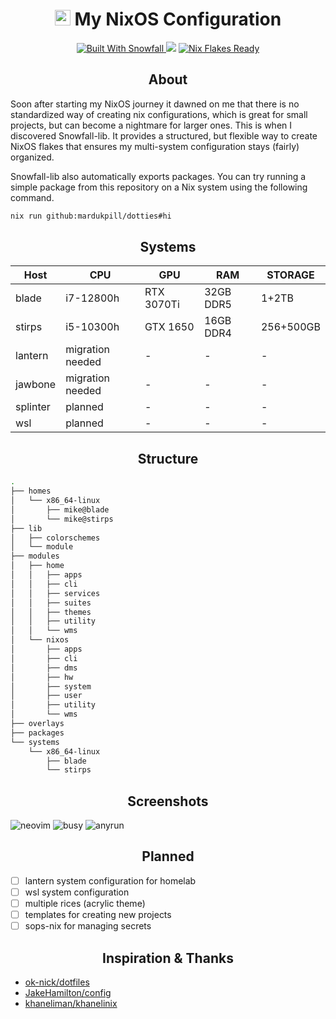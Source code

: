 <div align="center">
  <h1>
   <img src="https://nixos.org/logo/nixos-logo-only-hires.png" height="25" /> My NixOS Configuration </a>
  </h1>
</div>

<p align="center">
  <a href="https://github.com/snowfallorg/lib" target="_blank">
 <img alt="Built With Snowfall" src="https://img.shields.io/static/v1?logoColor=d8dee9&label=Built%20With&labelColor=5e81ac&message=Snowfall&color=d8dee9&style=for-the-badge">
</a>
 <a href="https://github.com/mardukpill/dotties/commits"><img src="https://img.shields.io/github/last-commit/mardukpill/dotties?colorA=363a4f&colorB=f5a97f&style=for-the-badge"></a>
  <a href="https://wiki.nixos.org/wiki/Flakes" target="_blank">
 <img alt="Nix Flakes Ready" src="https://img.shields.io/static/v1?logo=nixos&logoColor=d8dee9&label=Nix%20Flakes&labelColor=5e81ac&message=Ready&color=d8dee9&style=for-the-badge">
</a>
</p>


<h2 align="center">
  About
</h2>
Soon after starting my NixOS journey it  dawned on me that there is no standardized way of creating nix configurations, which is great for small projects, but can become a nightmare for larger ones. This is when I discovered Snowfall-lib. It provides a structured, but flexible way to create NixOS flakes that ensures my multi-system configuration stays (fairly) organized.

<p>

Snowfall-lib also automatically exports packages. You can try running a simple package from this repository on a Nix system using the following command.
  
 ```bash
nix run github:mardukpill/dotties#hi
```

<h2 align="center">
  Systems
</h2>

<div align="center">
  
| Host| CPU | GPU | RAM | STORAGE | 
| --------------- | --------------- | --------------- | --------------- | --------------- |
| blade | i7-12800h | RTX 3070Ti| 32GB DDR5 | 1+2TB |
| stirps | i5-10300h | GTX 1650 | 16GB DDR4 | 256+500GB |
| lantern | migration needed | -| - | - |
| jawbone | migration needed | -| - | - |
| splinter | planned | - | - | - |
| wsl | planned | - | - | - |

</div>

<h2 align="center">
  Structure
</h2>

```bash
.
├── homes
│   └── x86_64-linux
│       ├── mike@blade
│       └── mike@stirps
├── lib
│   ├── colorschemes
│   └── module
├── modules
│   ├── home
│   │   ├── apps
│   │   ├── cli
│   │   ├── services
│   │   ├── suites
│   │   ├── themes
│   │   ├── utility
│   │   └── wms
│   └── nixos
│       ├── apps
│       ├── cli
│       ├── dms
│       ├── hw
│       ├── system
│       ├── user
│       ├── utility
│       └── wms
├── overlays
├── packages
└── systems
    └── x86_64-linux
        ├── blade
        └── stirps
```

<h2 align="center">
  Screenshots
</h2>
 <img alt="neovim" src="https://ploop.city/rosecandy/rosecandy-neovim.png">
 <img alt="busy" src="https://ploop.city/rosecandy/rosecandy-busy.png">
 <img alt="anyrun" src="https://ploop.city/rosecandy/rosecandy-anyrun.png">

<h2 align="center">
  Planned
</h2>

- [ ] lantern system configuration for homelab
- [ ] wsl system configuration
- [ ] multiple rices (acrylic theme)
- [ ] templates for creating new projects
- [ ] sops-nix for managing secrets

<h2 align="center">
  Inspiration & Thanks
</h2>

- [ok-nick/dotfiles](https://github.com/ok-nick/dotfiles)
- [JakeHamilton/config](https://github.com/jakehamilton/config)
- [khaneliman/khanelinix](https://github.com/khaneliman/khanelinix)
